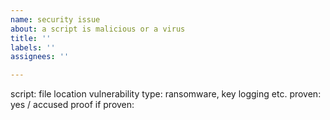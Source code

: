 ```yaml
---
name: security issue
about: a script is malicious or a virus
title: ''
labels: ''
assignees: ''

---
```


script: file location
vulnerability type: ransomware, key logging etc.
proven: yes / accused
proof if proven:

